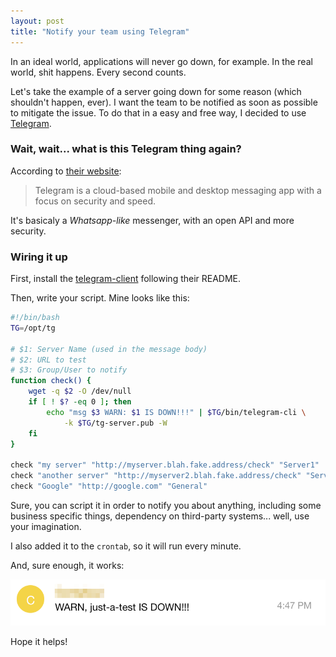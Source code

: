 ```yaml
---
layout: post
title: "Notify your team using Telegram"
---
```


In an ideal world, applications will never go down, for example. In the real
world, shit happens. Every second counts.

Let's take the example of a server going down for some reason (which shouldn't
happen, ever). I want the team to be notified as soon as possible to mitigate
the issue. To do that in a easy and free way, I decided to use
[Telegram][telegram].

### Wait, wait... what is this Telegram thing again?

According to [their website][telegram]:

> Telegram is a cloud-based mobile and desktop messaging app with a focus on
> security and speed.

It's basicaly a _Whatsapp-like_ messenger, with an open API and more security.

### Wiring it up

First, install the [telegram-client][tg] following their README.

Then, write your script. Mine looks like this:

```bash
#!/bin/bash
TG=/opt/tg

# $1: Server Name (used in the message body)
# $2: URL to test
# $3: Group/User to notify
function check() {
	wget -q $2 -O /dev/null
	if [ ! $? -eq 0 ]; then
		echo "msg $3 WARN: $1 IS DOWN!!!" | $TG/bin/telegram-cli \
			-k $TG/tg-server.pub -W
	fi
}

check "my server" "http://myserver.blah.fake.address/check" "Server1"
check "another server" "http://myserver2.blah.fake.address/check" "Server2"
check "Google" "http://google.com" "General"
```

Sure, you can script it in order to notify you about anything, including some
business specific things, dependency on third-party systems... well, use your
imagination.

I also added it to the `crontab`, so it will run every minute.

And, sure enough, it works:

![telegram screenshot](/public/images/telegram-just-a-test.png)

Hope it helps!

[tg]: https://telegram.org/dl/cli
[telegram]: https://telegram.org
